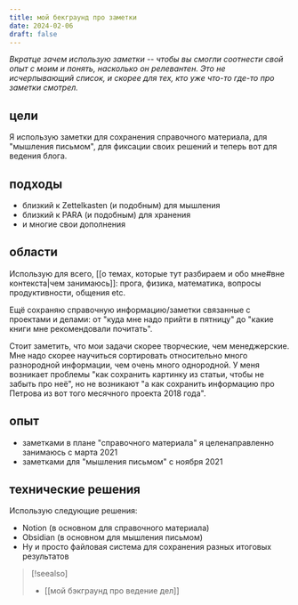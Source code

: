 ```yaml
---
title: мой бекграунд про заметки
date: 2024-02-06
draft: false
---
```

*Вкратце зачем использую заметки -- чтобы вы смогли соотнести свой опыт с моим и понять, насколько он релевантен. Это не исчерпывающий список, и скорее для тех, кто уже что-то где-то про заметки смотрел.*

## цели
Я использую заметки для сохранения справочного материала, для "мышления письмом", для фиксации своих решений и теперь вот для ведения блога.
## подходы
- близкий к Zettelkasten (и подобным) для мышления
- близкий к PARA (и подобным) для хранения
- и многие свои дополнения

## области
Использую для всего, [[о темах, которые тут разбираем и обо мне#вне контекста|чем занимаюсь]]: прога, физика, математика, вопросы продуктивности, общения etc. 

Ещё сохраняю справочную информацию/заметки связанные с проектами и делами: от "куда мне надо прийти в пятницу" до "какие книги мне рекомендовали почитать". 

Стоит заметить, что мои задачи скорее творческие, чем менеджерские. Мне надо скорее научиться сортировать относительно много разнородной информации, чем очень много однородной. У меня возникает проблемы "как сохранить картинку из статьи, чтобы не забыть про неё", но не возникают "а как сохранить информацию про Петрова из вот того месячного проекта 2018 года".

## опыт
- заметками в плане "справочного материала" я целенаправленно занимаюсь с марта 2021
- заметками для "мышления письмом" с ноября 2021

## технические решения
Использую следующие решения:
- Notion (в основном для справочного материала)
- Obsidian (в основном для мышления письмом)
- Ну и просто файловая система для сохранения разных итоговых результатов


> [!seealso]
> - [[мой бэкграунд про ведение дел]]
